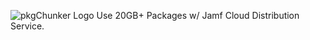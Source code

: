 ![pkgChunker Logo](https://kc9wwh-media.s3.us-east-2.amazonaws.com/pkgChunker/pkgChunker-logo_256.png)
Use 20GB+ Packages w/ Jamf Cloud Distribution Service.
